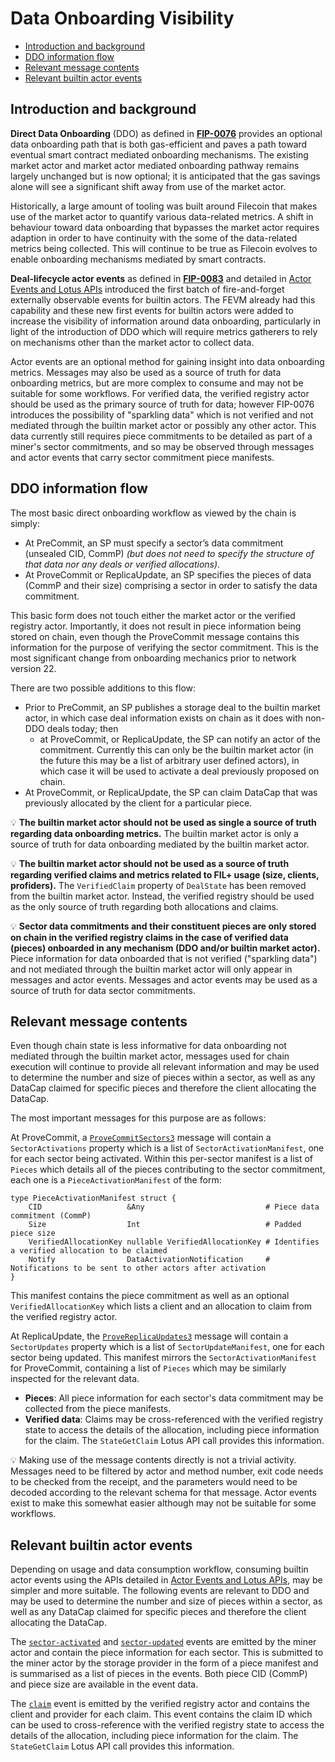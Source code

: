 # Data Onboarding Visibility

* [Introduction and background](#introduction-and-background)
* [DDO information flow](#ddo-information-flow)
* [Relevant message contents](#relevant-message-contents)
* [Relevant builtin actor events](#relevant-builtin-actor-events)

## Introduction and background

**Direct Data Onboarding** (DDO) as defined in **[FIP-0076](https://github.com/filecoin-project/FIPs/blob/master/FIPS/fip-0076.md)** provides an optional data onboarding path that is both gas-efficient and paves a path toward eventual smart contract mediated onboarding mechanisms. The existing market actor and market actor mediated onboarding pathway remains largely unchanged but is now optional; it is anticipated that the gas savings alone will see a significant shift away from use of the market actor.

Historically, a large amount of tooling was built around Filecoin that makes use of the market actor to quantify various data-related metrics. A shift in behaviour toward data onboarding that bypasses the market actor requires adaption in order to have continuity with the some of the data-related metrics being collected. This will continue to be true as Filecoin evolves to enable onboarding mechanisms mediated by smart contracts.

**Deal-lifecycle actor events** as defined in **[FIP-0083](https://github.com/filecoin-project/FIPs/blob/master/FIPS/fip-0083.md)** and detailed in [Actor Events and Lotus APIs](./actor-events-api.md) introduced the first batch of fire-and-forget externally observable events for builtin actors. The FEVM already had this capability and these new first events for builtin actors were added to increase the visibility of information around data onboarding, particularly in light of the introduction of DDO which will require metrics gatherers to rely on mechanisms other than the market actor to collect data.

Actor events are an optional method for gaining insight into data onboarding metrics. Messages may also be used as a source of truth for data onboarding metrics, but are more complex to consume and may not be suitable for some workflows. For verified data, the verified registry actor should be used as the primary source of truth for data; however FIP-0076 introduces the possibility of "sparkling data" which is not verified and not mediated through the builtin market actor or possibly any other actor. This data currently still requires piece commitments to be detailed as part of a miner's sector commitments, and so may be observed through messages and actor events that carry sector commitment piece manifests.

## DDO information flow

The most basic direct onboarding workflow as viewed by the chain is simply:

- At PreCommit, an SP must specify a sector’s data commitment (unsealed CID, CommP) *(but does not need to specify the structure of that data nor any deals or verified allocations)*.
- At ProveCommit or ReplicaUpdate, an SP specifies the pieces of data (CommP and their size) comprising a sector in order to satisfy the data commitment.

This basic form does not touch either the market actor or the verified registry actor. Importantly, it does not result in piece information being stored on chain, even though the ProveCommit message contains this information for the purpose of verifying the sector commitment. This is the most significant change from onboarding mechanics prior to network version 22.

There are two possible additions to this flow:

- Prior to PreCommit, an SP publishes a storage deal to the builtin market actor, in which case deal information exists on chain as it does with non-DDO deals today; then
  - at ProveCommit, or ReplicaUpdate, the SP can notify an actor of the commitment. Currently this can only be the builtin market actor (in the future this may be a list of arbitrary user defined actors), in which case it will be used to activate a deal previously proposed on chain.
- At ProveCommit, or ReplicaUpdate, the SP can claim DataCap that was previously allocated by the client for a particular piece.

💡 **The builtin market actor should not be used as single a source of truth regarding data onboarding metrics.** The builtin market actor is only a source of truth for data onboarding mediated by the builtin market actor.

💡 **The builtin market actor should not be used as a source of truth regarding verified claims and metrics related to FIL+ usage (size, clients, profiders).** The `VerifiedClaim` property of `DealState` has been removed from the builtin market actor. Instead, the verified registry should be used as the only source of truth regarding both allocations and claims.

💡 **Sector data commitments and their constituent pieces are only stored on chain in the verified registry claims in the case of verified data (pieces) onboarded in any mechanism (DDO and/or builtin market actor).** Piece information for data onboarded that is not verified ("sparkling data") and not mediated through the builtin market actor will only appear in messages and actor events. Messages and actor events may be used as a source of truth for data sector commitments.

## Relevant message contents

Even though chain state is less informative for data onboarding not mediated through the builtin market actor, messages used for chain execution will continue to provide all relevant information and may be used to determine the number and size of pieces within a sector, as well as any DataCap claimed for specific pieces and therefore the client allocating the DataCap.

The most important messages for this purpose are as follows:

At ProveCommit, a [`ProveCommitSectors3`](https://github.com/filecoin-project/FIPs/blob/master/FIPS/fip-0076.md#provecommitsectors3) message will contain a `SectorActivations` property which is a list of `SectorActivationManifest`, one for each sector being activated. Within this per-sector manifest is a list of `Pieces` which details all of the pieces contributing to the sector commitment, each one is a `PieceActivationManifest` of the form:

```ipldsch
type PieceActivationManifest struct {
    CID                   &Any                           # Piece data commitment (CommP)
    Size                  Int                            # Padded piece size
    VerifiedAllocationKey nullable VerifiedAllocationKey # Identifies a verified allocation to be claimed
    Notify                DataActivationNotification     # Notifications to be sent to other actors after activation
}
```

This manifest contains the piece commitment as well as an optional `VerifiedAllocationKey` which lists a client and an allocation to claim from the verified registry actor.

At ReplicaUpdate, the [`ProveReplicaUpdates3`](https://github.com/filecoin-project/FIPs/blob/master/FIPS/fip-0076.md#provereplicaupdates3) message will contain a `SectorUpdates` property which is a list of `SectorUpdateManifest`, one for each sector being updated. This manifest mirrors the `SectorActivationManifest` for ProveCommit, containing a list of `Pieces` which may be similarly inspected for the relevant data.

- **Pieces**: All piece information for each sector's data commitment may be collected from the piece manifests.
- **Verified data**: Claims may be cross-referenced with the verified registry state to access the details of the allocation, including piece information for the claim. The `StateGetClaim`  Lotus API call provides this information.

💡 Making use of the message contents directly is not a trivial activity. Messages need to be filtered by actor and method number, exit code needs to be checked from the receipt, and the parameters would need to be decoded according to the relevant schema for that message. Actor events exist to make this somewhat easier although may not be suitable for some workflows.

## Relevant builtin actor events

Depending on usage and data consumption workflow, consuming builtin actor events using the APIs detailed in [Actor Events and Lotus APIs](./actor-events-api.md), may be simpler and more suitable. The following events are relevant to DDO and may be used to determine the number and size of pieces within a sector, as well as any DataCap claimed for specific pieces and therefore the client allocating the DataCap.

The [`sector-activated`](./actor-events-api.md#sector-activated) and [`sector-updated`](./actor-events-api.md#sector-updated) events are emitted by the miner actor and contain the piece information for each sector. This is submitted to the miner actor by the storage provider in the form of a piece manifest and is summarised as a list of pieces in the events. Both piece CID (CommP) and piece size are available in the event data.

The [`claim`](./actor-events-api.md#claim) event is emitted by the verified registry actor and contains the client and provider for each claim. This event contains the claim ID which can be used to cross-reference with the verified registry state to access the details of the allocation, including piece information for the claim. The `StateGetClaim`  Lotus API call provides this information.
